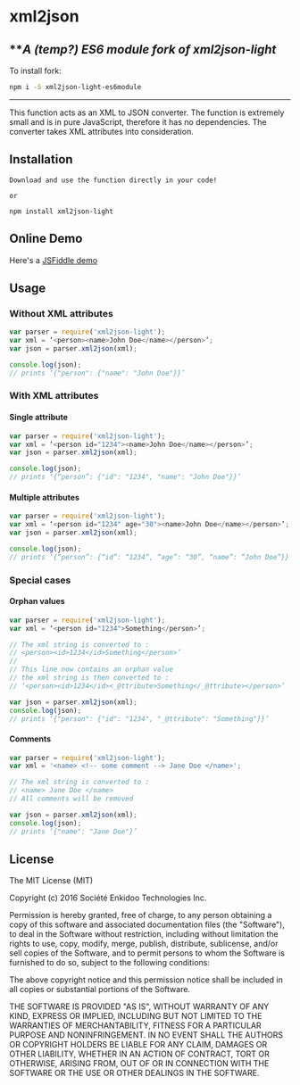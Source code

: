 # xml2json

## *****A (temp?) ES6 module fork of xml2json-light***

To install fork:

```bash
npm i -S xml2json-light-es6module
```
---

This function acts as an XML to JSON converter. The function is extremely small and is in pure JavaScript, therefore it has no dependencies. 
The converter takes XML attributes into consideration. 

## Installation

```
Download and use the function directly in your code!

or

npm install xml2json-light
```
## Online Demo
Here's a [JSFiddle demo](https://jsfiddle.net/enkidootech/ogsousqd/29/)
## Usage
### Without XML attributes
```javascript
var parser = require('xml2json-light');
var xml = ‘<person><name>John Doe</name></person>’;
var json = parser.xml2json(xml); 

console.log(json); 
// prints ‘{"person": {"name": "John Doe"}}’
```
### With XML attributes
#### Single attribute
```javascript
var parser = require('xml2json-light');
var xml = ‘<person id="1234"><name>John Doe</name></person>’;
var json = parser.xml2json(xml); 

console.log(json); 
// prints ‘{“person”: {"id": "1234", "name": "John Doe"}}’
```
#### Multiple attributes
```javascript
var parser = require('xml2json-light');
var xml = ‘<person id="1234" age="30"><name>John Doe</name></person>’;
var json = parser.xml2json(xml); 

console.log(json); 
// prints ‘{“person”: {“id”: “1234”, “age”: “30”, “name”: “John Doe”}}’
```
### Special cases
#### Orphan values
```javascript
var parser = require('xml2json-light');
var xml = ‘<person id="1234">Something</person>’;

// The xml string is converted to : 
// <person><id>1234</id>Something</person>’
//
// This line now contains an orphan value
// the xml string is then converted to :
// ‘<person><id>1234</id><_@ttribute>Something</_@ttribute></person>’

var json = parser.xml2json(xml); 
console.log(json); 
// prints ‘{"person": {"id": "1234", "_@ttribute": "Something"}}’
```
#### Comments
```javascript
var parser = require('xml2json-light');
var xml = '<name> <!-- some comment --> Jane Doe </name>';

// The xml string is converted to : 
// <name> Jane Doe </name>
// All comments will be removed 

var json = parser.xml2json(xml); 
console.log(json); 
// prints ‘{"name": "Jane Doe"}’
```
## License
The MIT License (MIT)

Copyright (c) 2016 Société Enkidoo Technologies Inc.

Permission is hereby granted, free of charge, to any person obtaining a copy
of this software and associated documentation files (the "Software"), to deal
in the Software without restriction, including without limitation the rights
to use, copy, modify, merge, publish, distribute, sublicense, and/or sell
copies of the Software, and to permit persons to whom the Software is
furnished to do so, subject to the following conditions:

The above copyright notice and this permission notice shall be included in all
copies or substantial portions of the Software.

THE SOFTWARE IS PROVIDED "AS IS", WITHOUT WARRANTY OF ANY KIND, EXPRESS OR
IMPLIED, INCLUDING BUT NOT LIMITED TO THE WARRANTIES OF MERCHANTABILITY,
FITNESS FOR A PARTICULAR PURPOSE AND NONINFRINGEMENT. IN NO EVENT SHALL THE
AUTHORS OR COPYRIGHT HOLDERS BE LIABLE FOR ANY CLAIM, DAMAGES OR OTHER
LIABILITY, WHETHER IN AN ACTION OF CONTRACT, TORT OR OTHERWISE, ARISING FROM,
OUT OF OR IN CONNECTION WITH THE SOFTWARE OR THE USE OR OTHER DEALINGS IN THE
SOFTWARE.
